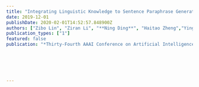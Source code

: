```yaml
---
title: "Integrating Linguistic Knowledge to Sentence Paraphrase Generation"
date: 2019-12-01
publishDate: 2020-02-01T14:52:57.848900Z
authors: ["Zibo Lin", "Ziran Li", "**Ning Ding**", "Haitao Zheng","Ying Shen", "Wei Wang", "Cong-Zhi Zhao"]
publication_types: ["1"]
featured: false
publication: "*Thirty-Fourth AAAI Conference on Artificial Intelligence* **(AAAI 2020)**"






---
```


